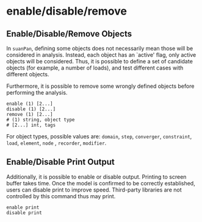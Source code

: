 # enable/disable/remove

## Enable/Disable/Remove Objects

In `suanPan`, defining some objects does not necessarily mean those will be considered in analysis. Instead, each object
has an `active' flag, only active objects will be considered. Thus, it is possible to define a set of candidate
objects (for example, a number of loads), and test different cases with different objects.

Furthermore, it is possible to remove some wrongly defined objects before performing the analysis.

```
enable (1) [2...]
disable (1) [2...]
remove (1) [2...]
# (1) string, object type
# [2...] int, tags
```

For object types, possible values are: `domain`, `step`, `converger`, `constraint`, `load`, `element`, `node`
, `recorder`, `modifier`.

## Enable/Disable Print Output

Additionally, it is possible to enable or disable output. Printing to screen buffer takes time. Once the model is
confirmed to be correctly established, users can disable print to improve speed. Third-party libraries are not
controlled by this command thus may print.

```
enable print
disable print
```
